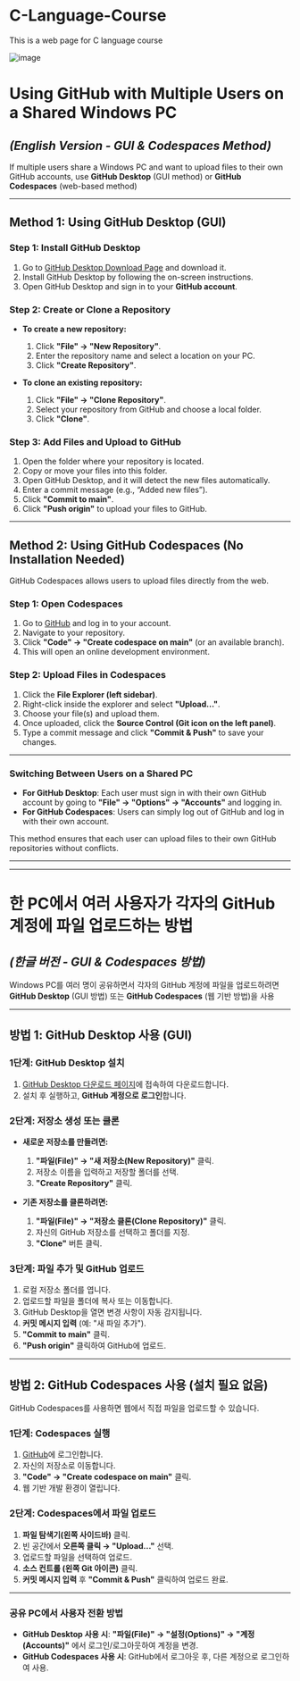 # C-Language-Course
This is a web page for C language course

![image](https://github.com/user-attachments/assets/17582929-9f9e-4b40-b829-185edc9bb9dc)

# **Using GitHub with Multiple Users on a Shared Windows PC**
## *(English Version - GUI & Codespaces Method)*

If multiple users share a Windows PC and want to upload files to their own GitHub accounts, use **GitHub Desktop** (GUI method) or **GitHub Codespaces** (web-based method)

---

## **Method 1: Using GitHub Desktop (GUI)**
### **Step 1: Install GitHub Desktop**
1. Go to [GitHub Desktop Download Page](https://desktop.github.com/) and download it.
2. Install GitHub Desktop by following the on-screen instructions.
3. Open GitHub Desktop and sign in to your **GitHub account**.

### **Step 2: Create or Clone a Repository**
- **To create a new repository:**
  1. Click **"File" → "New Repository"**.
  2. Enter the repository name and select a location on your PC.
  3. Click **"Create Repository"**.

- **To clone an existing repository:**
  1. Click **"File" → "Clone Repository"**.
  2. Select your repository from GitHub and choose a local folder.
  3. Click **"Clone"**.

### **Step 3: Add Files and Upload to GitHub**
1. Open the folder where your repository is located.
2. Copy or move your files into this folder.
3. Open GitHub Desktop, and it will detect the new files automatically.
4. Enter a commit message (e.g., “Added new files”).
5. Click **"Commit to main"**.
6. Click **"Push origin"** to upload your files to GitHub.

---

## **Method 2: Using GitHub Codespaces (No Installation Needed)**
GitHub Codespaces allows users to upload files directly from the web.

### **Step 1: Open Codespaces**
1. Go to [GitHub](https://github.com/) and log in to your account.
2. Navigate to your repository.
3. Click **"Code" → "Create codespace on main"** (or an available branch).
4. This will open an online development environment.

### **Step 2: Upload Files in Codespaces**
1. Click the **File Explorer (left sidebar)**.
2. Right-click inside the explorer and select **"Upload..."**.
3. Choose your file(s) and upload them.
4. Once uploaded, click the **Source Control (Git icon on the left panel)**.
5. Type a commit message and click **"Commit & Push"** to save your changes.

---

### **Switching Between Users on a Shared PC**
- **For GitHub Desktop**: Each user must sign in with their own GitHub account by going to **"File" → "Options" → "Accounts"** and logging in.
- **For GitHub Codespaces**: Users can simply log out of GitHub and log in with their own account.

This method ensures that each user can upload files to their own GitHub repositories without conflicts.

---

---

# **한 PC에서 여러 사용자가 각자의 GitHub 계정에 파일 업로드하는 방법**
## *(한글 버전 - GUI & Codespaces 방법)*

Windows PC를 여러 명이 공유하면서 각자의 GitHub 계정에 파일을 업로드하려면 **GitHub Desktop** (GUI 방법) 또는 **GitHub Codespaces** (웹 기반 방법)을 사용

---

## **방법 1: GitHub Desktop 사용 (GUI)**
### **1단계: GitHub Desktop 설치**
1. [GitHub Desktop 다운로드 페이지](https://desktop.github.com/)에 접속하여 다운로드합니다.
2. 설치 후 실행하고, **GitHub 계정으로 로그인**합니다.

### **2단계: 저장소 생성 또는 클론**
- **새로운 저장소를 만들려면:**
  1. **"파일(File)" → "새 저장소(New Repository)"** 클릭.
  2. 저장소 이름을 입력하고 저장할 폴더를 선택.
  3. **"Create Repository"** 클릭.

- **기존 저장소를 클론하려면:**
  1. **"파일(File)" → "저장소 클론(Clone Repository)"** 클릭.
  2. 자신의 GitHub 저장소를 선택하고 폴더를 지정.
  3. **"Clone"** 버튼 클릭.

### **3단계: 파일 추가 및 GitHub 업로드**
1. 로컬 저장소 폴더를 엽니다.
2. 업로드할 파일을 폴더에 복사 또는 이동합니다.
3. GitHub Desktop을 열면 변경 사항이 자동 감지됩니다.
4. **커밋 메시지 입력** (예: "새 파일 추가").
5. **"Commit to main"** 클릭.
6. **"Push origin"** 클릭하여 GitHub에 업로드.

---

## **방법 2: GitHub Codespaces 사용 (설치 필요 없음)**
GitHub Codespaces를 사용하면 웹에서 직접 파일을 업로드할 수 있습니다.

### **1단계: Codespaces 실행**
1. [GitHub](https://github.com/)에 로그인합니다.
2. 자신의 저장소로 이동합니다.
3. **"Code" → "Create codespace on main"** 클릭.
4. 웹 기반 개발 환경이 열립니다.

### **2단계: Codespaces에서 파일 업로드**
1. **파일 탐색기(왼쪽 사이드바)** 클릭.
2. 빈 공간에서 **오른쪽 클릭 → "Upload..."** 선택.
3. 업로드할 파일을 선택하여 업로드.
4. **소스 컨트롤 (왼쪽 Git 아이콘)** 클릭.
5. **커밋 메시지 입력** 후 **"Commit & Push"** 클릭하여 업로드 완료.

---

### **공유 PC에서 사용자 전환 방법**
- **GitHub Desktop 사용 시**: **"파일(File)" → "설정(Options)" → "계정(Accounts)"** 에서 로그인/로그아웃하여 계정을 변경.
- **GitHub Codespaces 사용 시**: GitHub에서 로그아웃 후, 다른 계정으로 로그인하여 사용.
